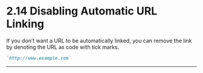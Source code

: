 # 2.14 Disabling Automatic URL Linking

If you don’t want a URL to be automatically linked, you can remove the link by denoting the URL as code with tick marks.

```markdown
`http://www.example.com`
```

---
